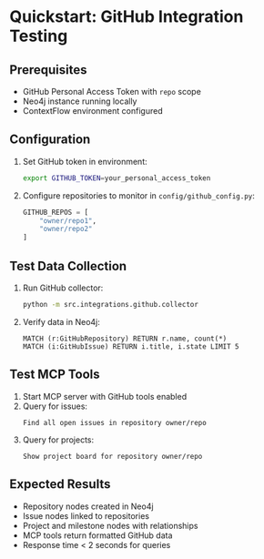 # Quickstart: GitHub Integration Testing

## Prerequisites
- GitHub Personal Access Token with `repo` scope
- Neo4j instance running locally
- ContextFlow environment configured

## Configuration
1. Set GitHub token in environment:
   ```bash
   export GITHUB_TOKEN=your_personal_access_token
   ```

2. Configure repositories to monitor in `config/github_config.py`:
   ```python
   GITHUB_REPOS = [
       "owner/repo1",
       "owner/repo2"
   ]
   ```

## Test Data Collection
1. Run GitHub collector:
   ```bash
   python -m src.integrations.github.collector
   ```

2. Verify data in Neo4j:
   ```cypher
   MATCH (r:GitHubRepository) RETURN r.name, count(*)
   MATCH (i:GitHubIssue) RETURN i.title, i.state LIMIT 5
   ```

## Test MCP Tools
1. Start MCP server with GitHub tools enabled
2. Query for issues:
   ```
   Find all open issues in repository owner/repo
   ```
3. Query for projects:
   ```
   Show project board for repository owner/repo
   ```

## Expected Results
- Repository nodes created in Neo4j
- Issue nodes linked to repositories
- Project and milestone nodes with relationships
- MCP tools return formatted GitHub data
- Response time < 2 seconds for queries